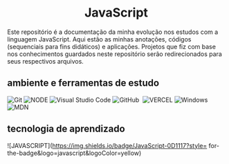 <h1 align='center'> JavaScript </h1> 
Este repositório é a documentação da minha evolução nos estudos com a linguagem JavaScript. Aqui estão as minhas anotações, códigos (sequenciais para fins didáticos) e aplicações. Projetos que fiz com base nos conhecimentos guardados neste repositório serão redirecionados para seus respectivos arquivos.

## ambiente e ferramentas de estudo

![Git](https://img.shields.io/badge/-Git-0D1117?style=for-the-badge&logo=git&labelColor=0D1117)
![NODE](https://img.shields.io/badge/NodeJS-0D1117?style=for-the-badge&logo=node.js&logoColor=green)
![Visual Studio Code](https://img.shields.io/badge/-Visual%20Studio%20Code-0D1117?style=for-the-badge&logo=visual-studio-code&logoColor=007ACC&labelColor=0D1117)
![GitHub](https://img.shields.io/badge/-GitHub-0D1117?style=for-the-badge&logo=github&labelColor=0D1117)&nbsp;
![VERCEL](https://img.shields.io/badge/Vercel-0D1117?style=for-the-badge&logo=vercel&logoColor=fff2)
![Windows](https://img.shields.io/badge/Windows-0D1117?style=for-the-badge&logo=windows&labelColor=0D1117)&nbsp;
![MDN](https://img.shields.io/badge/MDN_Web_Docs-0D1117?style=for-the-badge&logo=mdnwebdocs&logoColor=b2b2b2)


## tecnologia de aprendizado

![JAVASCRIPT](https://img.shields.io/badge/JavaScript-0D1117?style=
for-the-badge&logo=javascript&logoColor=yellow)
